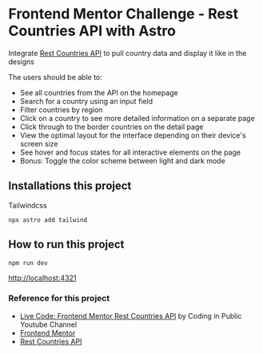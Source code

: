 # Frontend Mentor Challenge - Rest Countries API with Astro

Integrate [Rest Countries API](https://restcountries.com/) to pull country data and display it like in the designs

The users should be able to:

* See all countries from the API on the homepage
* Search for a country using an input field
* Filter countries by region
* Click on a country to see more detailed information on a separate page
* Click through to the border countries on the detail page
* View the optimal layout for the interface depending on their device's screen size
* See hover and focus states for all interactive elements on the page
* Bonus: Toggle the color scheme between light and dark mode

## Installations this project

Tailwindcss
```
npx astro add tailwind
```

## How to run this project

```
npm run dev
```
[http://localhost:4321](http://localhost:4321)

### Reference for this project
- [Live Code: Frontend Mentor Rest Countries API](https://www.youtube.com/watch?v=cu8vs7rPOt0) by Coding in Public Youtube Channel
- [Frontend Mentor](https://www.frontendmentor.io/challenges/rest-countries-api-with-color-theme-switcher-5cacc469fec04111f7b848ca)
- [Rest Countries API](https://restcountries.com/)